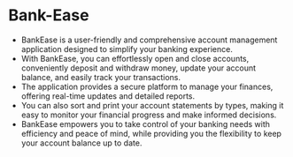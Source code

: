 # Bank-Ease

* BankEase is a user-friendly and comprehensive account management application designed to simplify your banking experience.
* With BankEase, you can effortlessly open and close accounts, conveniently deposit and withdraw money, update your account balance, and easily track your transactions.
* The application provides a secure platform to manage your finances, offering real-time updates and detailed reports.
* You can also sort and print your account statements by types, making it easy to monitor your financial progress and make informed decisions.
* BankEase empowers you to take control of your banking needs with efficiency and peace of mind, while providing you the flexibility to keep your account balance up to date.
